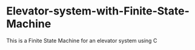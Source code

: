 # Elevator-system-with-Finite-State-Machine
This is a Finite State Machine for an elevator system using C
